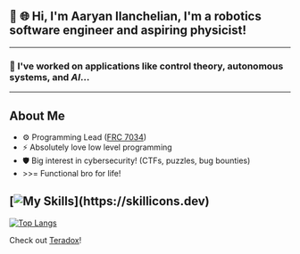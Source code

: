 ##  🌈 🌐 Hi, I'm Aaryan Ilanchelian, I'm a robotics software engineer and aspiring physicist!
---
### 🔭 I've worked on applications like control theory, autonomous systems, and _AI_...
---

## About Me
* ⚙️ Programming Lead ([FRC 7034](https://github.com/2BDetermined-7034))
* ⚡ Absolutely love low level programming
* 🛡️ Big interest in cybersecurity! (CTFs, puzzles, bug bounties)
* \>>= Functional bro for life!



[![My Skills](https://skillicons.dev/icons?i=neovim,emacs,arch,c,cpp,cmake,bash,haskell,latex,java,gradle,idea,go,zig,rust,wasm,discord,py,lua,)](https://skillicons.dev)
---

[![Top Langs](https://github-readme-stats.vercel.app/api/top-langs/?username=Lqnk4)](https://github.com/anuraghazra/github-readme-stats)

Check out [Teradox](https://github.com/mopo3ob-jack/Teradox)!

<!--
**Lqnk4/Lqnk4** is a ✨ _special_ ✨ repository because its `README.md` (this file) appears on your GitHub profile.

Here are some ideas to get you started:

- 🔭 I’m currently working on ...
- 🌱 I’m currently learning ...
- 👯 I’m looking to collaborate on ...
- 🤔 I’m looking for help with ...
- 💬 Ask me about ...
- 📫 How to reach me: ...
- 😄 Pronouns: ...
- ⚡ Fun fact: ...
-->
